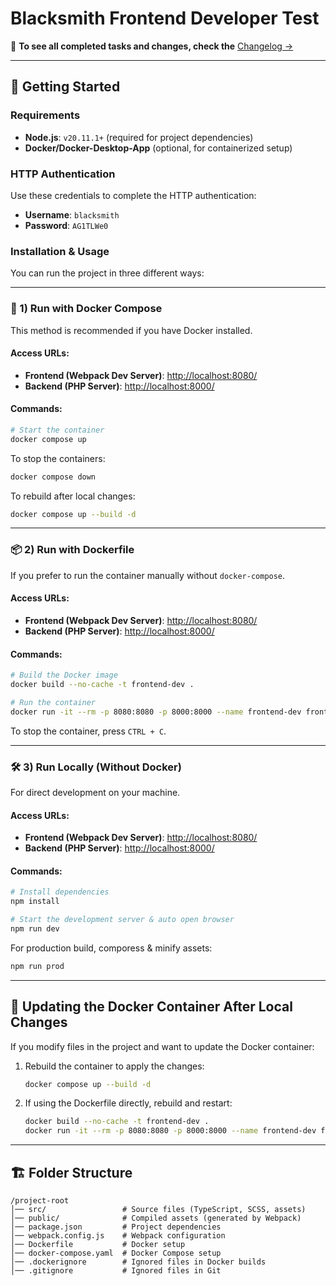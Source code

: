 # Blacksmith Frontend Developer Test

📜 **To see all completed tasks and changes, check the** [Changelog →](CHANGELOG.md)

---

## 🚀 Getting Started

### Requirements

-   **Node.js**: `v20.11.1+` (required for project dependencies)
-   **Docker/Docker-Desktop-App** (optional, for containerized setup)

### HTTP Authentication

Use these credentials to complete the HTTP authentication:

-   **Username**: `blacksmith`
-   **Password**: `AG1TLWe0`

### Installation & Usage

You can run the project in three different ways:

---

### 🐳 1) Run with Docker Compose

This method is recommended if you have Docker installed.

#### Access URLs:

-   **Frontend (Webpack Dev Server)**: [http://localhost:8080/](http://localhost:8080/)
-   **Backend (PHP Server)**: [http://localhost:8000/](http://localhost:8000/)

#### Commands:

```sh
# Start the container
docker compose up
```

To stop the containers:

```sh
docker compose down
```

To rebuild after local changes:

```sh
docker compose up --build -d
```

---

### 📦 2) Run with Dockerfile

If you prefer to run the container manually without `docker-compose`.

#### Access URLs:

-   **Frontend (Webpack Dev Server)**: [http://localhost:8080/](http://localhost:8080/)
-   **Backend (PHP Server)**: [http://localhost:8000/](http://localhost:8000/)

#### Commands:

```sh
# Build the Docker image
docker build --no-cache -t frontend-dev .

# Run the container
docker run -it --rm -p 8080:8080 -p 8000:8000 --name frontend-dev frontend-dev
```

To stop the container, press `CTRL + C`.

---

### 🛠️ 3) Run Locally (Without Docker)

For direct development on your machine.

#### Access URLs:

-   **Frontend (Webpack Dev Server)**: [http://localhost:8080/](http://localhost:8080/)
-   **Backend (PHP Server)**: [http://localhost:8000/](http://localhost:8000/)

#### Commands:

```sh
# Install dependencies
npm install

# Start the development server & auto open browser
npm run dev
```

For production build, comporess & minify assets:

```sh
npm run prod
```

---

## 🔄 Updating the Docker Container After Local Changes

If you modify files in the project and want to update the Docker container:

1. Rebuild the container to apply the changes:
    ```sh
    docker compose up --build -d
    ```
2. If using the Dockerfile directly, rebuild and restart:
    ```sh
    docker build --no-cache -t frontend-dev .
    docker run -it --rm -p 8080:8080 -p 8000:8000 --name frontend-dev frontend-dev
    ```

---

## 🏗️ Folder Structure

```
/project-root
│── src/                 # Source files (TypeScript, SCSS, assets)
│── public/              # Compiled assets (generated by Webpack)
│── package.json         # Project dependencies
│── webpack.config.js    # Webpack configuration
│── Dockerfile           # Docker setup
│── docker-compose.yaml  # Docker Compose setup
│── .dockerignore        # Ignored files in Docker builds
│── .gitignore           # Ignored files in Git
```
